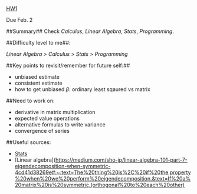 [HW1](https://teazrq.github.io/stat542/hw/HW1.html)

Due Feb. 2

##Summary##
Check *Calculus*, *Linear Algebra*, *Stats*, *Programming*.

##Difficulty level to me##: 

*Linear Algebra* > *Calculus* > *Stats* > *Programming*


##Key points to revisit/remember for future self:##
- unbiased estimate
- consistent estimate
- how to get unbiased $\beta$: ordinary least sqaured vs matrix

##Need to work on:
- derivative in matrix multiplication
- expected value operations
- alternative formulas to write variance
- convergence of series


##Useful sources:
- [Stats](https://online.stat.psu.edu/stat415/lesson/1/1.3)
- [Linear algebra](https://medium.com/sho-jp/linear-algebra-101-part-7-eigendecomposition-when-symmetric-4cd41d38269e#:~:text=The%20thing%20is%2C%20if%20the,property%20when%20we%20perform%20eigendecomposition.&text=If%20a%20matrix%20is%20symmetric,(orthogonal%20to%20each%20other)

